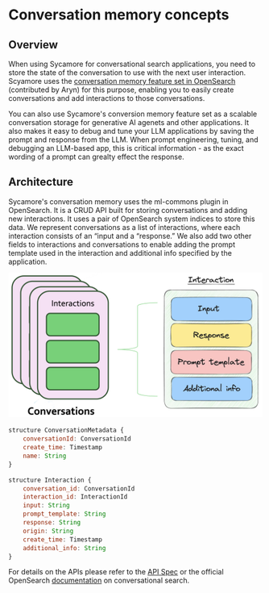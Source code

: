 # Conversation memory concepts

## Overview

When using Sycamore for conversational search applications, you need to store the state of the conversation to use with the next user interaction. Scyamore uses the [conversation memory feature set in OpenSearch](https://opensearch.org/docs/latest/search-plugins/conversational-search/#conversation-memory) (contributed by Aryn) for this purpose, enabling you to easily create conversations and add interactions to those conversations. 

You can also use Sycamore's conversion memory feature set as a scalable conversation storage for generative AI agenets and other applications. It also makes it easy to debug and tune your LLM applications by saving the prompt and response from the LLM. When prompt engineering, tuning, and debugging an LLM-based app, this is critical information - as the exact wording of a prompt can grealty effect the response.

## Architecture

Sycamore's conversation memory uses the ml-commons plugin in OpenSearch. It is a CRUD API built for storing conversations and adding new interactions. It uses a pair of OpenSearch system indices to store this data. We represent conversations as a list of interactions, where each interaction consists of an “input and a “response.” We also add two other fields to interactions and conversations to enable adding the prompt template used in the interaction and additional info specified by the application.


![Untitled](imgs/resource-diagram.png)


```javascript
structure ConversationMetadata {
    conversationId: ConversationId
    create_time: Timestamp
    name: String
}
```

```javascript
structure Interaction {
    conversation_id: ConversationId
    interaction_id: InteractionId
    input: String
    prompt_template: String
    response: String
    origin: String
    create_time: Timestamp
    additional_info: String
}
```

For details on the APIs please refer to the [API Spec](../APIs/conversation_memory/functions.md) or the official OpenSearch [documentation](https://opensearch.org/docs/latest/search-plugins/conversational-search/) on conversational search.
